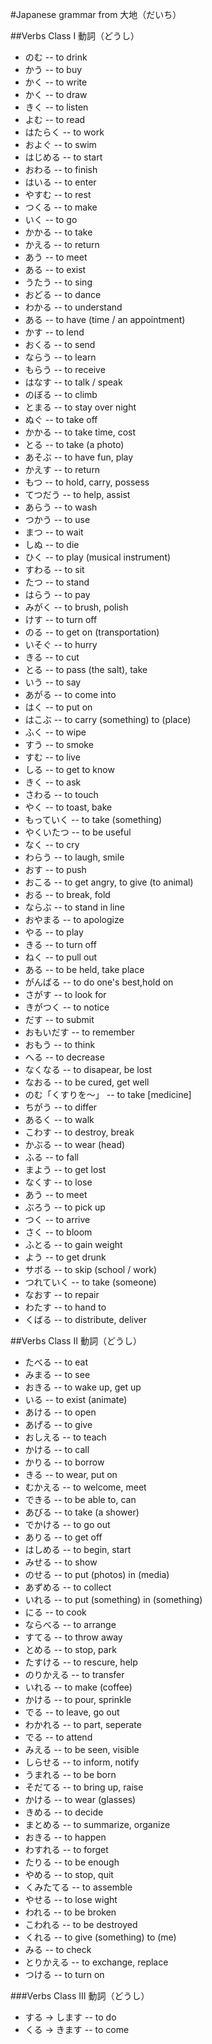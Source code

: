 #Japanese grammar from 大地（だいち）

##Verbs Class I 動詞（どうし）
* のむ -- to drink
* かう -- to buy
* かく -- to write
* かく -- to draw
* きく -- to listen
* よむ -- to read
* はたらく -- to work
* およぐ -- to swim
* はじめる -- to start
* おわる -- to finish
* はいる -- to enter
* やすむ -- to rest
* つくる -- to make
* いく -- to go
* かかる -- to take
* かえる -- to return
* あう -- to meet
* ある -- to exist
* うたう -- to sing
* おどる -- to dance
* わかる -- to understand
* ある -- to have (time / an appointment)
* かす -- to lend
* おくる -- to send
* ならう -- to learn
* もらう -- to receive
* はなす -- to talk / speak
* のぼる -- to climb
* とまる -- to stay over night
* ぬぐ -- to take off
* かかる -- to take time, cost
* とる -- to take (a photo)
* あそぶ -- to have fun, play
* かえす -- to return
* もつ -- to hold, carry, possess
* てつだう -- to help, assist
* あらう -- to wash
* つかう -- to use
* まつ -- to wait
* しぬ -- to die
* ひく -- to play (musical instrument)
* すわる -- to sit
* たつ -- to stand
* はらう -- to pay
* みがく -- to brush, polish
* けす -- to turn off
* のる -- to get on (transportation)
* いそぐ -- to hurry
* きる -- to cut
* とる -- to pass (the salt), take
* いう -- to say
* あがる -- to come into
* はく -- to put on
* はこぶ -- to carry (something) to (place)
* ふく -- to wipe
* すう -- to smoke
* すむ -- to live
* しる -- to get to know
* きく -- to ask
* さわる -- to touch
* やく -- to toast, bake
* もっていく -- to take (something)
* やくいたつ -- to be useful
* なく -- to cry
* わらう -- to laugh, smile
* おす -- to push
* おこる -- to get angry, to give (to animal)
* おる -- to break, fold
* ならぶ -- to stand in line
* おやまる -- to apologize
* やる -- to play
* きる -- to turn off
* ねく -- to pull out
* ある -- to be held, take place
* がんばる -- to do one's best,hold on
* さがす -- to look for
* きがつく -- to notice
* だす -- to submit
* おもいだす -- to remember
* おもう -- to think
* へる -- to decrease
* なくなる -- to disapear, be lost
* なおる -- to be cured, get well
* のむ「くすりを〜」 -- to take [medicine]
* ちがう -- to differ
* あるく -- to walk
* こわす -- to destroy, break
* かぶる -- to wear (head)
* ふる -- to fall
* まよう -- to get lost
* なくす -- to lose
* あう -- to meet
* ぶろう -- to pick up
* つく -- to arrive
* さく -- to bloom
* ふとる -- to gain weight
* よう -- to get drunk
* サボる -- to skip (school / work)
* つれていく -- to take (someone)
* なおす -- to repair
* わたす -- to hand to
* くばる -- to distribute, deliver

##Verbs Class II 動詞（どうし）
* たべる -- to eat
* みまる -- to see
* おきる -- to wake up, get up
* いる -- to exist (animate)
* あける -- to open
* あげる -- to give
* おしえる -- to teach
* かける -- to call
* かりる -- to borrow
* きる -- to wear, put on
* むかえる -- to welcome, meet
* できる -- to be able to, can
* あびる -- to take (a shower)
* でかける -- to go out
* ありる -- to get off
* はしめる -- to begin, start
* みせる -- to show
* のせる -- to put (photos) in (media)
* あずめる -- to collect
* いれる -- to put (something) in (something)
* にる -- to cook
* ならべる -- to arrange
* すてる -- to throw away
* とめる -- to stop, park
* たすける -- to rescure, help
* のりかえる -- to transfer
* いれる -- to make (coffee)
* かける -- to pour, sprinkle
* でる -- to leave, go out
* わかれる -- to part, seperate
* でる -- to attend
* みえる -- to be seen, visible
* しらせる -- to inform, notify
* うまれる -- to be born
* そだてる -- to bring up, raise
* かける -- to wear (glasses)
* きめる -- to decide
* まとめる -- to summarize, organize
* おきる -- to happen
* わすれる -- to forget
* たりる -- to be enough
* やめる -- to stop, quit
* くみたてる -- to assemble
* やせる -- to lose wight
* われる -- to be broken
* こわれる -- to be destroyed
* くれる -- to give (something) to (me)
* みる -- to check
* とりかえる -- to exchange, replace
* つける -- to turn on

###Verbs Class III 動詞（どうし）
* する -> します -- to do
* くる -> きます -- to come